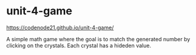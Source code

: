 # unit-4-game

https://codenode21.github.io/unit-4-game/


A simple math game where the goal is to match the generated number by clicking on the crystals. Each crystal has a hideden value.
